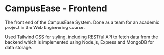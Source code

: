 # CampusEase - Frontend

The front end of the CampusEase System. Done as a team for an academic project in the Web Engineering course. 

Used Tailwind CSS for styling, including RESTful API to fetch data from the backend which is implemented using Node.js, Express and MongoDB for data storage. 
